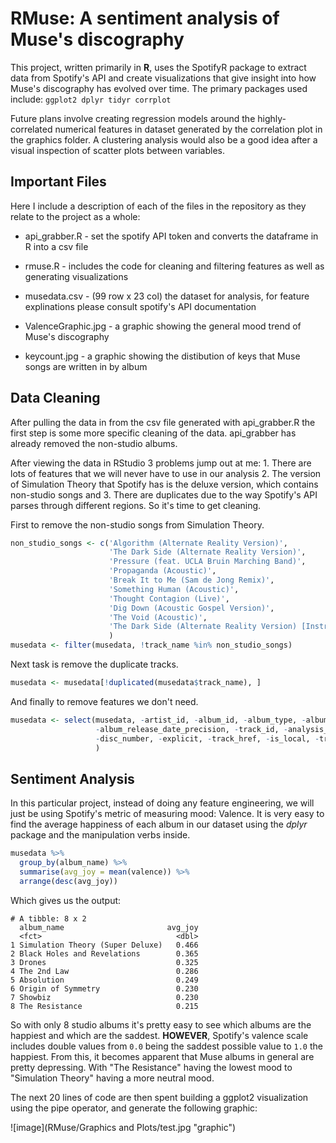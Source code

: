 # RMuse: A sentiment analysis of Muse's discography

This project, written primarily in **R**, uses the SpotifyR package to extract data from Spotify's API and create visualizations that give insight into how Muse's discography has evolved over time. The primary packages used include: `ggplot2 dplyr tidyr corrplot`

Future plans involve creating regression models around the highly-correlated numerical features in dataset generated by the correlation plot in the graphics folder. A clustering analysis would also be a good idea after a visual inspection of scatter plots between variables.

## Important Files

Here I include a description of each of the files in the repository as they relate to the project as a whole:

+ api_grabber.R - set the spotify API token and converts the dataframe in R into a csv file 
+ rmuse.R - includes the code for cleaning and filtering features as well as generating visualizations
+ musedata.csv - (99 row x 23 col) the dataset for analysis, for feature explinations please consult spotify's API documentation

+ ValenceGraphic.jpg - a graphic showing the general mood trend of Muse's discography
+ keycount.jpg - a graphic showing the distibution of keys that Muse songs are written in by album

## Data Cleaning 

After pulling the data in from the csv file generated with api_grabber.R the first step is some more specific cleaning of the data. api_grabber has already removed the non-studio albums.

After viewing the data in RStudio 3 problems jump out at me: 1. There are lots of features that we will never have to use in our analysis 2. The version of Simulation Theory that Spotify has is the deluxe version, which contains non-studio songs and 3. There are duplicates due to the way Spotify's API parses through different regions. So it's time to get cleaning.

First to remove the non-studio songs from Simulation Theory.

```R
non_studio_songs <- c('Algorithm (Alternate Reality Version)',
                      'The Dark Side (Alternate Reality Version)',
                      'Pressure (feat. UCLA Bruin Marching Band)',
                      'Propaganda (Acoustic)',
                      'Break It to Me (Sam de Jong Remix)',
                      'Something Human (Acoustic)',
                      'Thought Contagion (Live)',
                      'Dig Down (Acoustic Gospel Version)',
                      'The Void (Acoustic)',
                      'The Dark Side (Alternate Reality Version) [Instrumental] - Alternate Reality Version; Instrumental'
                      )
musedata <- filter(musedata, !track_name %in% non_studio_songs)
```
Next task is remove the duplicate tracks.

```R
musedata <- musedata[!duplicated(musedata$track_name), ]
```

And finally to remove features we don't need.
```R
musedata <- select(musedata, -artist_id, -album_id, -album_type, -album_images, -album_release_date,
                   -album_release_date_precision, -track_id, -analysis_url, -artists, -available_markets,
                   -disc_number, -explicit, -track_href, -is_local, -track_preview_url, -type, -track_uri
                   )
```

## Sentiment Analysis

In this particular project, instead of doing any feature engineering, we will just be using Spotify's metric of measuring mood: Valence. It is very easy to find the average happiness of each album in our dataset using the *dplyr* package and the manipulation verbs inside.

```R
musedata %>%
  group_by(album_name) %>%
  summarise(avg_joy = mean(valence)) %>%
  arrange(desc(avg_joy))
```
Which gives us the output:
```
# A tibble: 8 x 2
  album_name                       avg_joy
  <fct>                              <dbl>
1 Simulation Theory (Super Deluxe)   0.466
2 Black Holes and Revelations        0.365
3 Drones                             0.325
4 The 2nd Law                        0.286
5 Absolution                         0.249
6 Origin of Symmetry                 0.230
7 Showbiz                            0.230
8 The Resistance                     0.215
```
So with only 8 studio albums it's pretty easy to see which albums are the happiest and which are the saddest. **HOWEVER**, Spotify's valence scale includes double values from `0.0` being the saddest possible value to `1.0` the happiest. From this, it becomes apparent that Muse albums in general are pretty depressing. With "The Resistance" having the lowest mood to "Simulation Theory" having a more neutral mood.

The next 20 lines of code are then spent building a ggplot2 visualization using the pipe operator, and generate the following graphic:

![image](RMuse/Graphics and Plots/test.jpg "graphic")
